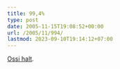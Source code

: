 ```yaml
---
title: 99,4%
type: post
date: 2005-11-15T19:08:52+00:00
url: /2005/11/994/
lastmod: 2023-09-10T19:14:12+07:00
---
```

[Ossi halt][1].

 [1]: http://www.tagesschau.de/aktuell/meldungen/0,1185,OID4948966_REF1,00.html
